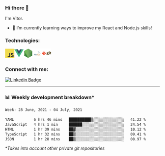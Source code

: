 ### Hi there 👋

I'm Vitor.

- 🌱 I’m currently learning ways to improve my React and Node.js skills!

### Technologies:
<img align="left" alt="Javascript" width="30px" src="https://raw.githubusercontent.com/github/explore/80688e429a7d4ef2fca1e82350fe8e3517d3494d/topics/javascript/javascript.png"/>
<img align="left" alt="VueJs" width="30px" src="https://raw.githubusercontent.com/github/explore/80688e429a7d4ef2fca1e82350fe8e3517d3494d/topics/vue/vue.png"/>
<img align="left" alt="Nodejs" width="30px" src="https://raw.githubusercontent.com/github/explore/80688e429a7d4ef2fca1e82350fe8e3517d3494d/topics/nodejs/nodejs.png" />
<img align="left" alt="Mysql" width="30px" src="https://raw.githubusercontent.com/github/explore/80688e429a7d4ef2fca1e82350fe8e3517d3494d/topics/mysql/mysql.png"/>
<img align="left" alt="Git" width="30px" src="https://raw.githubusercontent.com/github/explore/80688e429a7d4ef2fca1e82350fe8e3517d3494d/topics/git/git.png"/> 

<br /> <br />
### Connect with me:
[![Linkedin Badge](https://img.shields.io/badge/-LinkedIn-blue?style=flat-square&logo=Linkedin&logoColor=white&link=https://www.linkedin.com/in/felipefialho)](https://www.linkedin.com/in/vitorlc)

---

<!-- <p align="center"> <img src="https://komarev.com/ghpvc/?username=vitorlc&label=👀" alt="eitchtee" /> </p> -->
### :bar_chart: Weekly development breakdown*
<!--START_SECTION:waka-->
```text
Week: 28 June, 2021 - 04 July, 2021

YAML         6 hrs 46 mins   ██████████▒░░░░░░░░░░░░░░   41.22 % 
JavaScript   4 hrs 1 min     ██████░░░░░░░░░░░░░░░░░░░   24.54 % 
HTML         1 hr 39 mins    ██▓░░░░░░░░░░░░░░░░░░░░░░   10.12 % 
TypeScript   1 hr 32 mins    ██▒░░░░░░░░░░░░░░░░░░░░░░   09.41 % 
JSON         1 hr 28 mins    ██▒░░░░░░░░░░░░░░░░░░░░░░   08.97 % 
```
<!--END_SECTION:waka-->

**Takes into account other private git repositories*
